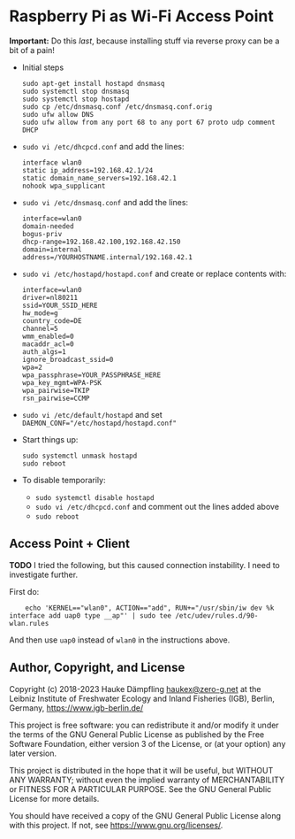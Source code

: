 Raspberry Pi as Wi-Fi Access Point
==================================

**Important:** Do this *last*, because installing stuff via reverse proxy
can be a bit of a pain!

- Initial steps
  
      sudo apt-get install hostapd dnsmasq
      sudo systemctl stop dnsmasq
      sudo systemctl stop hostapd
      sudo cp /etc/dnsmasq.conf /etc/dnsmasq.conf.orig
      sudo ufw allow DNS
      sudo ufw allow from any port 68 to any port 67 proto udp comment DHCP
  
- `sudo vi /etc/dhcpcd.conf` and add the lines:
  
      interface wlan0
      static ip_address=192.168.42.1/24
      static domain_name_servers=192.168.42.1
      nohook wpa_supplicant
  
- `sudo vi /etc/dnsmasq.conf` and add the lines:
  
      interface=wlan0
      domain-needed
      bogus-priv
      dhcp-range=192.168.42.100,192.168.42.150
      domain=internal
      address=/YOURHOSTNAME.internal/192.168.42.1
  
- `sudo vi /etc/hostapd/hostapd.conf` and create or replace contents with:
  
      interface=wlan0
      driver=nl80211
      ssid=YOUR_SSID_HERE
      hw_mode=g
      country_code=DE
      channel=5
      wmm_enabled=0
      macaddr_acl=0
      auth_algs=1
      ignore_broadcast_ssid=0
      wpa=2
      wpa_passphrase=YOUR_PASSPHRASE_HERE
      wpa_key_mgmt=WPA-PSK
      wpa_pairwise=TKIP
      rsn_pairwise=CCMP
  
- `sudo vi /etc/default/hostapd` and set
  `DAEMON_CONF="/etc/hostapd/hostapd.conf"`
  
- Start things up:
  
      sudo systemctl unmask hostapd
      sudo reboot
  
- To disable temporarily:
  - `sudo systemctl disable hostapd`
  - `sudo vi /etc/dhcpcd.conf` and comment out the lines added above
  - `sudo reboot`

Access Point + Client
---------------------

**TODO** I tried the following, but this caused connection instability.
I need to investigate further.

First do:

        echo 'KERNEL=="wlan0", ACTION=="add", RUN+="/usr/sbin/iw dev %k interface add uap0 type __ap"' | sudo tee /etc/udev/rules.d/90-wlan.rules

And then use `uap0` instead of `wlan0` in the instructions above.


Author, Copyright, and License
------------------------------

Copyright (c) 2018-2023 Hauke Dämpfling <haukex@zero-g.net>
at the Leibniz Institute of Freshwater Ecology and Inland Fisheries (IGB),
Berlin, Germany, <https://www.igb-berlin.de/>

This project is free software: you can redistribute it and/or modify
it under the terms of the GNU General Public License as published by
the Free Software Foundation, either version 3 of the License, or
(at your option) any later version.

This project is distributed in the hope that it will be useful,
but WITHOUT ANY WARRANTY; without even the implied warranty of
MERCHANTABILITY or FITNESS FOR A PARTICULAR PURPOSE. See the
GNU General Public License for more details.

You should have received a copy of the GNU General Public License
along with this project. If not, see <https://www.gnu.org/licenses/>.
